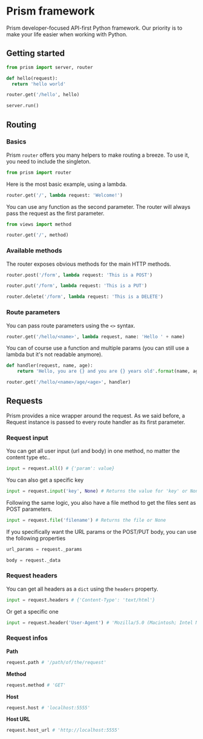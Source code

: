 # Prism framework

Prism developer-focused API-first Python framework. Our priority is to make your life easier when working with Python.

## Getting started

```python
from prism import server, router

def hello(request):
  return 'hello world'

router.get('/hello', hello)

server.run()
```

## Routing

### Basics

Prism `router` offers you many helpers to make routing a breeze. To use it, you need to include the singleton.

```python
from prism import router
```

Here is the most basic example, using a lambda.

```python
router.get('/', lambda request: 'Welcome!')
```

You can use any function as the second parameter. The router will always pass the request as the first parameter.

```python
from views import method

router.get('/', method)
```

### Available methods

The router exposes obvious methods for the main HTTP methods.

```python
router.post('/form', lambda request: 'This is a POST')

router.put('/form', lambda request: 'This is a PUT')

router.delete('/form', lambda request: 'This is a DELETE')
```

### Route parameters

You can pass route parameters using the `<>` syntax. 

```python
router.get('/hello/<name>', lambda request, name: 'Hello ' + name) 
```

You can of course use a function and multiple params (you can still use a lambda but it's not readable anymore).

```python
def handler(request, name, age):
    return 'Hello, you are {} and you are {} years old'.format(name, age)

router.get('/hello/<name>/age/<age>', handler) 
```

## Requests

Prism provides a nice wrapper around the request. As we said before, a Request instance is passed to every route handler as its first parameter.

### Request input

You can get all user input (url and body) in one method, no matter the content type etc..

```python
input = request.all() # {'param': value}
```

You can also get a specific key

```python
input = request.input('key', None) # Returns the value for 'key' or None
```

Following the same logic, you also have a file method to get the files sent as POST parameters.

```python
input = request.file('filename') # Returns the file or None
```

If you specifically want the URL params or the POST/PUT body, you can use the following properties 

```python
url_params = request._params

body = request._data
```

### Request headers

You can get all headers as a `dict` using the `headers` property.

```python
input = request.headers # {'Content-Type': 'text/html'}
```

Or get a specific one

```python
input = request.header('User-Agent') # 'Mozilla/5.0 (Macintosh; Intel Mac OS X 10_12_3) [...]'
```

### Request infos

**Path**

```python
request.path # '/path/of/the/request'
```

**Method**

```python
request.method # 'GET'
```

**Host**

```python
request.host # 'localhost:5555'
```

**Host URL**

```python
request.host_url # 'http://localhost:5555'
```







